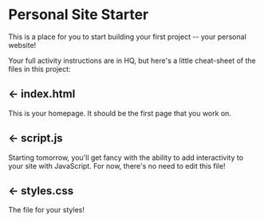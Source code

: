 # Personal Site Starter

This is a place for you to start building your first project -- your personal website!

Your full activity instructions are in HQ, but here's a little cheat-sheet of the files in this project:

## ← index.html

This is your homepage. It should be the first page that you work on.

## ← script.js

Starting tomorrow, you'll get fancy with the ability to add interactivity to your site with JavaScript. For now, there's no need to edit this file!

## ← styles.css

The file for your styles!
